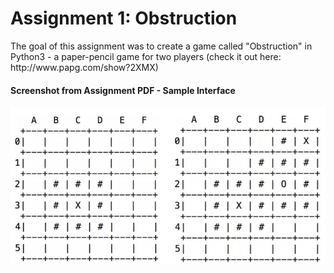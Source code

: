 <h1>Assignment 1: Obstruction</h1>
The goal of this assignment was to create a game called "Obstruction" in Python3 - a paper-pencil game for two players (check it out here: http://www.papg.com/show?2XMX)
<h4>Screenshot from Assignment PDF - Sample Interface</h4>
<img src = SS.PNG>
